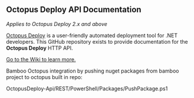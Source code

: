 ## Octopus Deploy API Documentation

_Applies to Octopus Deploy 2.x and above_

[Octopus Deploy](http://octopus.com/) is a user-friendly automated deployment tool for .NET developers. This GitHub repository exists to provide documentation for the **Octopus Deploy** HTTP API. 

[Go to the Wiki to learn more.](https://github.com/OctopusDeploy/OctopusDeploy-Api/wiki) 

Bamboo Octopus integration by pushing nuget packages from bamboo project to octopus built in repo:

OctopusDeploy-Api/REST/PowerShell/Packages/PushPackage.ps1
